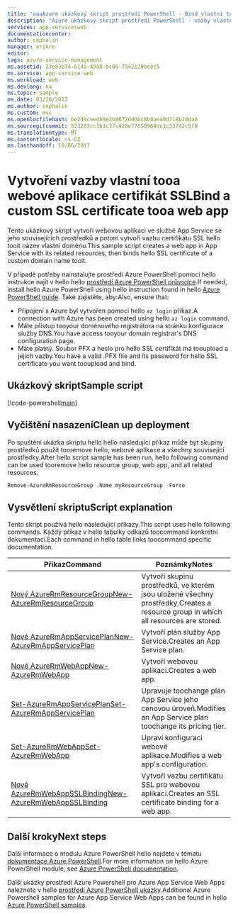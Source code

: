 ```yaml
---
title: "aaaAzure ukázkový skript prostředí PowerShell - Bind vlastní tooa webové aplikace certifikát SSL | Microsoft Docs"
description: "Azure ukázkový skript prostředí PowerShell - vazby vlastní tooa webové aplikace certifikát SSL"
services: app-service\web
documentationcenter: 
author: cephalin
manager: erikre
editor: 
tags: azure-service-management
ms.assetid: 23e83b74-614a-49a0-bc08-7542120eeec5
ms.service: app-service-web
ms.workload: web
ms.devlang: na
ms.topic: sample
ms.date: 03/20/2017
ms.author: cephalin
ms.custom: mvc
ms.openlocfilehash: 6e249ceedb9e2b8872dd0bc8b0aea0d718b28dab
ms.sourcegitcommit: 523283cc1b3c37c428e77850964dc1c33742c5f0
ms.translationtype: MT
ms.contentlocale: cs-CZ
ms.lasthandoff: 10/06/2017
---
```

# <a name="bind-a-custom-ssl-certificate-tooa-web-app"></a><span data-ttu-id="55630-103">Vytvoření vazby vlastní tooa webové aplikace certifikát SSL</span><span class="sxs-lookup"><span data-stu-id="55630-103">Bind a custom SSL certificate tooa web app</span></span>

<span data-ttu-id="55630-104">Tento ukázkový skript vytvoří webovou aplikaci ve službě App Service se jeho souvisejících prostředků a potom vytvoří vazbu certifikátu SSL hello tooit název vlastní doménu.</span><span class="sxs-lookup"><span data-stu-id="55630-104">This sample script creates a web app in App Service with its related resources, then binds hello SSL certificate of a custom domain name tooit.</span></span> 

<span data-ttu-id="55630-105">V případě potřeby nainstalujte prostředí Azure PowerShell pomocí hello instrukce najít v hello hello [prostředí Azure PowerShell průvodce](/powershell/azure/overview).</span><span class="sxs-lookup"><span data-stu-id="55630-105">If needed, install hello Azure PowerShell using hello instruction found in hello [Azure PowerShell guide](/powershell/azure/overview).</span></span> <span data-ttu-id="55630-106">Také zajistěte, aby:</span><span class="sxs-lookup"><span data-stu-id="55630-106">Also, ensure that:</span></span>

- <span data-ttu-id="55630-107">Připojení s Azure byl vytvořen pomocí hello `az login` příkaz.</span><span class="sxs-lookup"><span data-stu-id="55630-107">A connection with Azure has been created using hello `az login` command.</span></span>
- <span data-ttu-id="55630-108">Máte přístup tooyour doménového registrátora na stránku konfigurace služby DNS.</span><span class="sxs-lookup"><span data-stu-id="55630-108">You have access tooyour domain registrar's DNS configuration page.</span></span>
- <span data-ttu-id="55630-109">Máte platný. Soubor PFX a heslo pro hello SSL certifikát má tooupload a jejich vazby.</span><span class="sxs-lookup"><span data-stu-id="55630-109">You have a valid .PFX file and its password for hello SSL certificate you want tooupload and bind.</span></span>

## <a name="sample-script"></a><span data-ttu-id="55630-110">Ukázkový skript</span><span class="sxs-lookup"><span data-stu-id="55630-110">Sample script</span></span>

[!code-powershell[main](../../../powershell_scripts/app-service/configure-ssl-certificate/configure-ssl-certificate.ps1?highlight=1-3 "Bind a custom SSL certificate tooa web app")]

## <a name="clean-up-deployment"></a><span data-ttu-id="55630-111">Vyčištění nasazení</span><span class="sxs-lookup"><span data-stu-id="55630-111">Clean up deployment</span></span> 

<span data-ttu-id="55630-112">Po spuštění ukázka skriptu hello hello následující příkaz může být skupiny prostředků použít tooremove hello, webové aplikace a všechny související prostředky.</span><span class="sxs-lookup"><span data-stu-id="55630-112">After hello script sample has been run, hello following command can be used tooremove hello resource group, web app, and all related resources.</span></span>

```powershell
Remove-AzureRmResourceGroup -Name myResourceGroup -Force
```

## <a name="script-explanation"></a><span data-ttu-id="55630-113">Vysvětlení skriptu</span><span class="sxs-lookup"><span data-stu-id="55630-113">Script explanation</span></span>

<span data-ttu-id="55630-114">Tento skript používá hello následující příkazy.</span><span class="sxs-lookup"><span data-stu-id="55630-114">This script uses hello following commands.</span></span> <span data-ttu-id="55630-115">Každý příkaz v hello tabulky odkazů toocommand konkrétní dokumentaci.</span><span class="sxs-lookup"><span data-stu-id="55630-115">Each command in hello table links toocommand specific documentation.</span></span>

| <span data-ttu-id="55630-116">Příkaz</span><span class="sxs-lookup"><span data-stu-id="55630-116">Command</span></span> | <span data-ttu-id="55630-117">Poznámky</span><span class="sxs-lookup"><span data-stu-id="55630-117">Notes</span></span> |
|---|---|
| [<span data-ttu-id="55630-118">Nový AzureRmResourceGroup</span><span class="sxs-lookup"><span data-stu-id="55630-118">New-AzureRmResourceGroup</span></span>](/powershell/module/azurerm.resources/new-azurermresourcegroup) | <span data-ttu-id="55630-119">Vytvoří skupinu prostředků, ve kterém jsou uložené všechny prostředky.</span><span class="sxs-lookup"><span data-stu-id="55630-119">Creates a resource group in which all resources are stored.</span></span> |
| [<span data-ttu-id="55630-120">Nové AzureRmAppServicePlan</span><span class="sxs-lookup"><span data-stu-id="55630-120">New-AzureRmAppServicePlan</span></span>](/powershell/module/azurerm.websites/new-azurermappserviceplan) | <span data-ttu-id="55630-121">Vytvoří plán služby App Service.</span><span class="sxs-lookup"><span data-stu-id="55630-121">Creates an App Service plan.</span></span> |
| [<span data-ttu-id="55630-122">Nové AzureRmWebApp</span><span class="sxs-lookup"><span data-stu-id="55630-122">New-AzureRmWebApp</span></span>](/powershell/module/azurerm.websites/new-azurermwebapp) | <span data-ttu-id="55630-123">Vytvoří webovou aplikaci.</span><span class="sxs-lookup"><span data-stu-id="55630-123">Creates a web app.</span></span> |
| [<span data-ttu-id="55630-124">Set-AzureRmAppServicePlan</span><span class="sxs-lookup"><span data-stu-id="55630-124">Set-AzureRmAppServicePlan</span></span>](/powershell/module/azurerm.websites/set-azurermappserviceplan) | <span data-ttu-id="55630-125">Upravuje toochange plán App Service jeho cenovou úroveň.</span><span class="sxs-lookup"><span data-stu-id="55630-125">Modifies an App Service plan toochange its pricing tier.</span></span> |
| [<span data-ttu-id="55630-126">Set-AzureRmWebApp</span><span class="sxs-lookup"><span data-stu-id="55630-126">Set-AzureRmWebApp</span></span>](/powershell/module/azurerm.websites/set-azurermwebapp) | <span data-ttu-id="55630-127">Upraví konfiguraci webové aplikace.</span><span class="sxs-lookup"><span data-stu-id="55630-127">Modifies a web app's configuration.</span></span> |
| [<span data-ttu-id="55630-128">Nové AzureRmWebAppSSLBinding</span><span class="sxs-lookup"><span data-stu-id="55630-128">New-AzureRmWebAppSSLBinding</span></span>](/powershell/module/azurerm.websites/new-azurermwebappsslbinding) | <span data-ttu-id="55630-129">Vytvoří vazbu certifikátu SSL pro webovou aplikaci.</span><span class="sxs-lookup"><span data-stu-id="55630-129">Creates an SSL certificate binding for a web app.</span></span> |

## <a name="next-steps"></a><span data-ttu-id="55630-130">Další kroky</span><span class="sxs-lookup"><span data-stu-id="55630-130">Next steps</span></span>

<span data-ttu-id="55630-131">Další informace o modulu Azure PowerShell hello najdete v tématu [dokumentace Azure PowerShell](/powershell/azure/overview).</span><span class="sxs-lookup"><span data-stu-id="55630-131">For more information on hello Azure PowerShell module, see [Azure PowerShell documentation](/powershell/azure/overview).</span></span>

<span data-ttu-id="55630-132">Další ukázky prostředí Azure Powershell pro Azure App Service Web Apps naleznete v hello [prostředí Azure PowerShell ukázky](../app-service-powershell-samples.md).</span><span class="sxs-lookup"><span data-stu-id="55630-132">Additional Azure Powershell samples for Azure App Service Web Apps can be found in hello [Azure PowerShell samples](../app-service-powershell-samples.md).</span></span>
